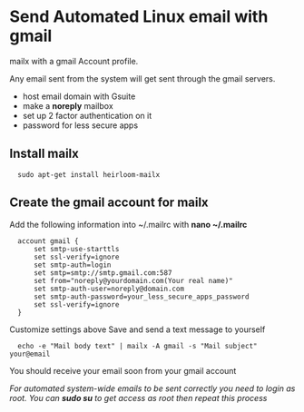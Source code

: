 # Send Automated Linux email with gmail
mailx with a gmail Account profile.

Any email sent from the system will get sent through the gmail servers. 
 * host email domain with Gsuite 
 * make a **noreply** mailbox
 * set up 2 factor authentication on it
 * password for less secure apps
 
 ## Install mailx
      
      sudo apt-get install heirloom-mailx
 ## Create the gmail account for mailx
 
 Add the following information into ~/.mailrc with **nano ~/.mailrc**
 
      account gmail {
          set smtp-use-starttls
          set ssl-verify=ignore
          set smtp-auth=login
          set smtp=smtp://smtp.gmail.com:587
          set from="noreply@yourdomain.com(Your real name)"
          set smtp-auth-user=noreply@domain.com
          set smtp-auth-password=your_less_secure_apps_password
          set ssl-verify=ignore
      }
      
 Customize settings above
 Save and send a text message to yourself
 
      echo -e "Mail body text" | mailx -A gmail -s "Mail subject" your@email
      
 You should receive your email soon from your gmail account
 
 _For automated system-wide emails to be sent correctly you need to login as root. You can **sudo su** to get access as root
 then repeat this process_
